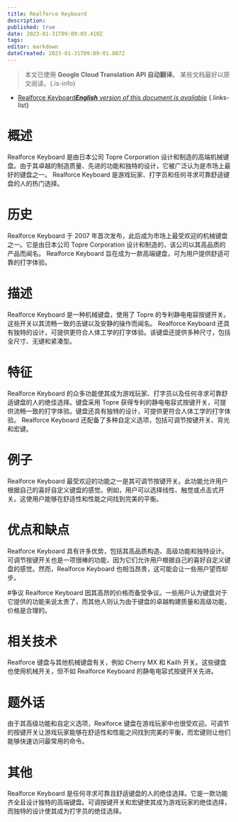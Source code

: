 ```yaml
---
title: Realforce Keyboard
description: 
published: true
date: 2023-01-31T09:09:03.410Z
tags: 
editor: markdown
dateCreated: 2023-01-31T09:09:01.887Z
---
```


> 本文已使用 **Google Cloud Translation API 自动翻译**。
某些文档最好以原文阅读。{.is-info}

- [Realforce Keyboard***English** version of this document is available*](/en/Knowledge-base/Dictionary/realforce-keyboard)
{.links-list}


# 概述
Realforce Keyboard 是由日本公司 Topre Corporation 设计和制造的高端机械键盘。由于其卓越的制造质量、先进的功能和独特的设计，它被广泛认为是市场上最好的键盘之一。 Realforce Keyboard 是游戏玩家、打字员和任何寻求可靠舒适键盘的人的热门选择。

# 历史
Realforce Keyboard 于 2007 年首次发布，此后成为市场上最受欢迎的机械键盘之一。它是由日本公司 Topre Corporation 设计和制造的，该公司以其高品质的产品而闻名。 Realforce Keyboard 旨在成为一款高端键盘，可为用户提供舒适可靠的打字体验。

# 描述
Realforce Keyboard 是一种机械键盘，使用了 Topre 的专利静电电容按键开关。这些开关以其流畅一致的击键以及安静的操作而闻名。 Realforce Keyboard 还具有独特的设计，可提供更符合人体工学的打字体验。该键盘还提供多种尺寸，包括全尺寸、无键和紧凑型。

# 特征
Realforce Keyboard 的众多功能使其成为游戏玩家、打字员以及任何寻求可靠舒适键盘的人的绝佳选择。键盘采用 Topre 获得专利的静电电容式按键开关，可提供流畅一致的打字体验。键盘还具有独特的设计，可提供更符合人体工学的打字体验。 Realforce Keyboard 还配备了多种自定义选项，包括可调节按键开关、背光和宏键。

# 例子
Realforce Keyboard 最受欢迎的功能之一是其可调节按键开关。此功能允许用户根据自己的喜好自定义键盘的感觉。例如，用户可以选择线性、触觉或点击式开关。这使用户能够在舒适性和性能之间找到完美的平衡。

# 优点和缺点
Realforce Keyboard 具有许多优势，包括其高品质构造、高级功能和独特设计。可调节按键开关也是一项很棒的功能，因为它们允许用户根据自己的喜好自定义键盘的感觉。然而，Realforce Keyboard 也相当昂贵，这可能会让一些用户望而却步。

#争议
Realforce Keyboard 因其高昂的价格而备受争议。一些用户认为键盘对于它提供的功能来说太贵了，而其他人则认为由于键盘的卓越构建质量和高级功能，价格是合理的。

# 相关技术
Realforce 键盘与其他机械键盘有关，例如 Cherry MX 和 Kailh 开关。这些键盘也使用机械开关，但不如 Realforce Keyboard 的静电电容式按键开关先进。

# 题外话
由于其高级功能和自定义选项，Realforce 键盘在游戏玩家中也很受欢迎。可调节的按键开关让游戏玩家能够在舒适性和性能之间找到完美的平衡，而宏键则让他们能够快速访问最常用的命令。

# 其他
Realforce Keyboard 是任何寻求可靠且舒适键盘的人的绝佳选择。它是一款功能齐全且设计独特的高端键盘。可调按键开关和宏键使其成为游戏玩家的绝佳选择，而独特的设计使其成为打字员的绝佳选择。